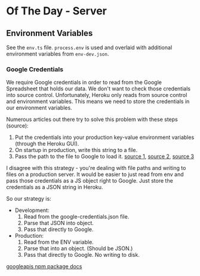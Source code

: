 # Of The Day - Server

## Environment Variables

See the `env.ts` file. `process.env` is used and overlaid with additional environment variables from `env-dev.json`. 

### Google Credentials

We require Google credentials in order to read from the Google Spreadsheet that holds our data. We don't want to check those credentials into source control.
Unfortunately, Heroku only reads from source control and environment variables. This means we need to store the credentials in our environment variables.

Numerous articles out there try to solve this problem with these steps (source):
1. Put the credentials into your production key-value environment variables (through the Heroku GUI).
2. On startup in production, write this string to a file.
3. Pass the path to the file to Google to load it.
[source 1](https://medium.com/@nwkeeley/a-better-solution-would-be-to-4fde38db8401), [source 2](https://medium.com/@dilushadasanayaka/a-better-way-to-authenticate-google-cloud-services-on-heroku-for-node-js-app-93a0751967dc), [source 3](https://stackoverflow.com/questions/47446480/how-to-use-google-api-credentials-json-on-heroku)

I disagree with this strategy - you're dealing with file paths and writing to files on a production server. It would be easier to just read from env and pass those credentials as a JS object right to Google. Just store the credentials as a JSON string in Heroku.

So our strategy is:
- Development:
	1. Read from the google-credentials.json file.
	2. Parse that JSON into object.
	3. Pass that directly to Google.
- Production:
	1. Read from the ENV variable. 
	2. Parse that into an object. (Should be JSON.)
	3. Pass that directly to Google.
No writing to disk.


[googleapis npm package docs](https://www.npmjs.com/package/googleapis#service-account-credentials)